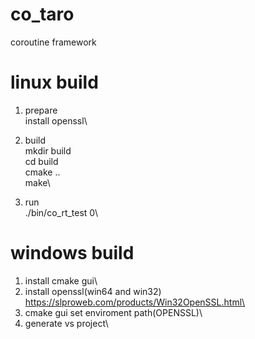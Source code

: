 # co_taro
coroutine framework

# linux build
1. prepare\
install openssl\

2. build\
mkdir build\
cd build\
cmake ..\
make\

3. run\
./bin/co_rt_test 0\

# windows build
1. install cmake gui\
2. install openssl(win64 and win32)  https://slproweb.com/products/Win32OpenSSL.html\
3. cmake gui set enviroment path(OPENSSL)\
3. generate vs project\
